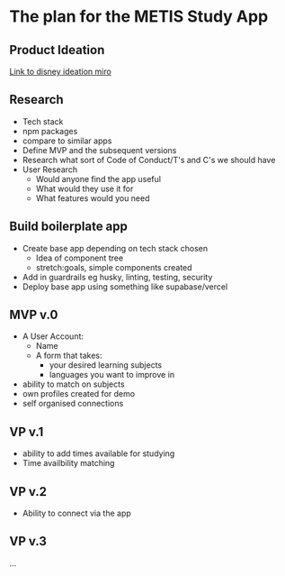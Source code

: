 # The plan for the METIS Study App

## Product Ideation

[Link to disney ideation miro](https://miro.com/app/board/uXjVLbnZvJU=/?moveToWidget=3458764600826980667&cot=14)

## Research

- Tech stack
- npm packages
- compare to similar apps
- Define MVP and the subsequent versions
- Research what sort of Code of Conduct/T's and C's we should have
- User Research
  - Would anyone find the app useful
  - What would they use it for
  - What features would you need

## Build boilerplate app

- Create base app depending on tech stack chosen
  - Idea of component tree
  - stretch:goals, simple components created
- Add in guardrails eg husky, linting, testing, security
- Deploy base app using something like supabase/vercel

## MVP v.0

- A User Account:
  - Name
  - A form that takes:
    - your desired learning subjects
    - languages you want to improve in
- ability to match on subjects
- own profiles created for demo
- self organised connections

## VP v.1

- ability to add times available for studying
- Time availbility matching

## VP v.2

- Ability to connect via the app

## VP v.3

...

